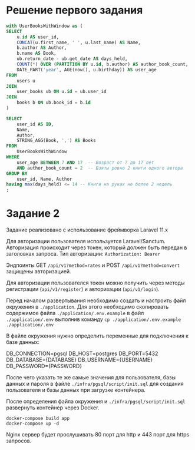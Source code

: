 # Решение первого задания

```SQL
with UserBooksWithWindow as (
SELECT
    u.id AS user_id, 
    CONCAT(u.first_name, ' ', u.last_name) AS Name, 
    b.author AS Author, 
    b.name AS Book,
    ub.return_date - ub.get_date AS days_held,
    COUNT(*) OVER (PARTITION BY u.id, b.author) AS author_book_count,
    DATE_PART('year', AGE(now(), u.birthday)) AS user_age
FROM 
    users u
JOIN 
    user_books ub ON u.id = ub.user_id
JOIN 
    books b ON ub.book_id = b.id
)

SELECT 
    user_id AS ID, 
    Name, 
    Author, 
    STRING_AGG(Book, ',') AS Books
FROM 
    UserBooksWithWindow
WHERE 
    user_age BETWEEN 7 AND 17  -- Возраст от 7 до 17 лет
    AND author_book_count = 2  -- Взяты ровно 2 книги одного автора
GROUP BY 
    user_id, Name, Author
having max(days_held) <= 14 -- Книги на руках не более 2 недель
;
```


# Задание 2

Задание реализовано с использование фреймворка Laravel 11.x

Для авторизации пользователя используется Laravel/Sanctum. Авторизация происходит через токен, который должен быть передан в заголовках запроса. Тип авторизации: `Authorization: Bearer`

Эндпоинты GET `/api/v1?method=rates` и POST `/api/v1?method=convert` защищены авторизацией.

Для авторизации пользователся токен можно получить через методы регистрации (`api/v1/register`) и авторизации (`api/v1/login`).

Перед началом развертывания необходимо создать и настроить файл окружения в `./application`.
Для этого необходимо скопировать содержимое файла `./application/.env.example` в файл `./application/.env` выполнив команду `cp ./application/.env.example ./application/.env`

В файле окружения нужно определить переменные для подключения к базе данных:

DB_CONNECTION=pgsql
DB_HOST=postgres
DB_PORT=5432
DB_DATABASE={DATABASE}
DB_USERNAME={USERNAME}
DB_PASSWORD={PASSWORD}

После чего указать те же самые значения для пользователя, базы данных и пароля в файле `./infra/pgsql/script/init.sql` для создания пользователя и базы данных при загрузке контейнера.

После определения файла окружения и `./infra/pgsql/script/init.sql` развернуть контейнер через Docker.


```
docker-compose build app
docker-compose up -d
```

Nginx сервер будет прослушивать 80 порт для http и 443 порт для https запросов.
